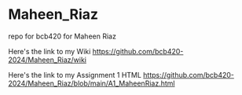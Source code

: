 # Maheen_Riaz
repo for bcb420 for Maheen Riaz

Here's the link to my Wiki https://github.com/bcb420-2024/Maheen_Riaz/wiki

Here's the link to my Assignment 1 HTML https://github.com/bcb420-2024/Maheen_Riaz/blob/main/A1_MaheenRiaz.html
